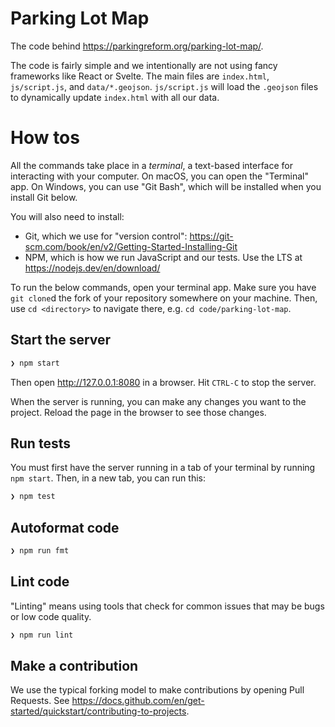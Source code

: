 # Parking Lot Map

The code behind https://parkingreform.org/parking-lot-map/.

The code is fairly simple and we intentionally are not using fancy frameworks like React or Svelte. The main files are `index.html`, `js/script.js`, and `data/*.geojson`. `js/script.js` will load the `.geojson` files to dynamically update `index.html` with all our data.

# How tos

All the commands take place in a _terminal_, a text-based interface for interacting with your computer. On macOS, you can open the "Terminal" app. On Windows, you can use "Git Bash", which will be installed when you install Git below. 

You will also need to install:

* Git, which we use for "version control": https://git-scm.com/book/en/v2/Getting-Started-Installing-Git
* NPM, which is how we run JavaScript and our tests. Use the LTS at https://nodejs.dev/en/download/

To run the below commands, open your terminal app. Make sure you have `git clone`d the fork of your repository somewhere on your machine. Then, use `cd <directory>` to navigate there, e.g. `cd code/parking-lot-map`.

## Start the server

```bash
❯ npm start
```

Then open http://127.0.0.1:8080 in a browser. Hit `CTRL-C` to stop the server.

When the server is running, you can make any changes you want to the project. Reload the page in the browser to see those changes.

## Run tests

You must first have the server running in a tab of your terminal by running `npm start`. Then, in a new tab, you can run this:

```bash
❯ npm test
```

## Autoformat code

```bash
❯ npm run fmt
```

## Lint code

"Linting" means using tools that check for common issues that may be bugs or low code quality.

```bash
❯ npm run lint
```

## Make a contribution

We use the typical forking model to make contributions by opening Pull Requests. See https://docs.github.com/en/get-started/quickstart/contributing-to-projects.
